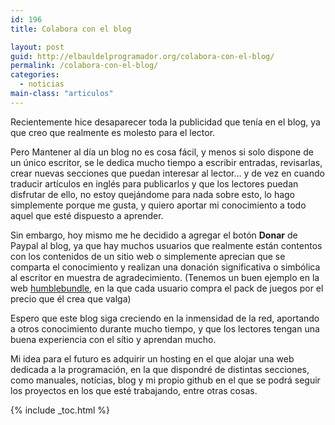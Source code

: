 ```yaml
---
id: 196
title: Colabora con el blog

layout: post
guid: http://elbauldelprogramador.org/colabora-con-el-blog/
permalink: /colabora-con-el-blog/
categories:
  - noticias
main-class: "articulos"
---
```

<div class="iconews">
</div>

Recientemente hice desaparecer toda la publicidad que tenía en el blog, ya que creo que realmente es molesto para el lector.

Pero Mantener al día un blog no es cosa fácil, y menos si solo dispone de un único escritor, se le dedica mucho tiempo a escribir entradas, revisarlas, crear nuevas secciones que puedan interesar al lector&#8230; y de vez en cuando traducir artículos en inglés para publicarlos y que los lectores puedan disfrutar de ello, no estoy quejándome para nada sobre esto, lo hago simplemente porque me gusta, y quiero aportar mi conocimiento a todo aquel que esté dispuesto a aprender.

Sin embargo, hoy mismo me he decidido a agregar el botón **Donar** de Paypal al blog, ya que hay muchos usuarios que realmente están contentos con los contenidos de un sitio web o simplemente aprecian que se comparta el conocimiento y realizan una donación significativa o simbólica al escritor en muestra de agradecimiento. (Tenemos un buen ejemplo en la web [humblebundle][1], en la que cada usuario compra el pack de juegos por el precio que él crea que valga)

Espero que este blog siga creciendo en la inmensidad de la red, aportando a otros conocimiento durante mucho tiempo, y que los lectores tengan una buena experiencia con el sítio y aprendan mucho.

Mi idea para el futuro es adquirir un hosting en el que alojar una web dedicada a la programación, en la que dispondré de distintas secciones, como manuales, notícias, blog y mi propio github en el que se podrá seguir los proyectos en los que esté trabajando, entre otras cosas.



 [1]: http://www.humblebundle.com/

{% include _toc.html %}
